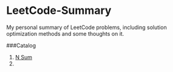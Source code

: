 # LeetCode-Summary
My personal summary of LeetCode problems, including solution optimization methods and some thoughts on it.

###Catalog
1. [N Sum](https://github.com/TongZhangUSC/LeetCode-Summary/blob/master/N%20Sum.md)
2. 



